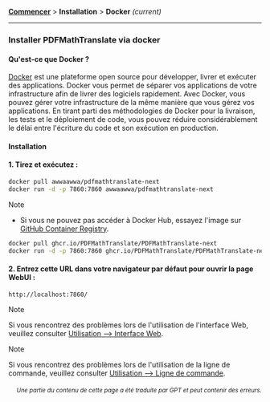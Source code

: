 [**Commencer**](./commencer.md) > **Installation** > **Docker** _(current)_

---

### Installer PDFMathTranslate via docker

#### Qu'est-ce que Docker ?

[Docker](https://docs.docker.com/get-started/docker-overview/) est une plateforme open source pour développer, livrer et exécuter des applications. Docker vous permet de séparer vos applications de votre infrastructure afin de livrer des logiciels rapidement. Avec Docker, vous pouvez gérer votre infrastructure de la même manière que vous gérez vos applications. En tirant parti des méthodologies de Docker pour la livraison, les tests et le déploiement de code, vous pouvez réduire considérablement le délai entre l'écriture du code et son exécution en production.

#### Installation

<h4>1. Tirez et exécutez :</h4>

```bash
docker pull awwaawwa/pdfmathtranslate-next
docker run -d -p 7860:7860 awwaawwa/pdfmathtranslate-next
```

> [!NOTE]
> 
> - Si vous ne pouvez pas accéder à Docker Hub, essayez l'image sur [GitHub Container Registry](https://github.com/PDFMathTranslate/PDFMathTranslate-next/pkgs/container/pdfmathtranslate).
> 
> ```bash
> docker pull ghcr.io/PDFMathTranslate/PDFMathTranslate-next
> docker run -d -p 7860:7860 ghcr.io/PDFMathTranslate/PDFMathTranslate-next
> ```

<h4>2. Entrez cette URL dans votre navigateur par défaut pour ouvrir la page WebUI :</h4>

```
http://localhost:7860/
```

> [!NOTE]
> Si vous rencontrez des problèmes lors de l'utilisation de l'interface Web, veuillez consulter [Utilisation --> Interface Web](./USAGE_webui.md).

> [!NOTE]
> Si vous rencontrez des problèmes lors de l'utilisation de la ligne de commande, veuillez consulter [Utilisation --> Ligne de commande](./USAGE_commandline.md).

<!-- 
#### Pour un déploiement Docker sur un service cloud :

<div>
<a href="https://www.heroku.com/deploy?template=https://github.com/PDFMathTranslate/PDFMathTranslate-next">
  <img src="https://www.herokucdn.com/deploy/button.svg" alt="Deploy" height="26"></a>
<a href="https://render.com/deploy">
  <img src="https://render.com/images/deploy-to-render-button.svg" alt="Deploy to Koyeb" height="26"></a>
<a href="https://zeabur.com/templates/5FQIGX?referralCode=reycn">
  <img src="https://zeabur.com/button.svg" alt="Deploy on Zeabur" height="26"></a>
<a href="https://app.koyeb.com/deploy?type=git&builder=buildpack&repository=github.com/PDFMathTranslate/PDFMathTranslate-next&branch=main&name=pdf-math-translate">
  <img src="https://www.koyeb.com/static/images/deploy/button.svg" alt="Deploy to Koyeb" height="26"></a>
</div>

-->

<div align="right"> 
<h6><small>Une partie du contenu de cette page a été traduite par GPT et peut contenir des erreurs.</small></h6>